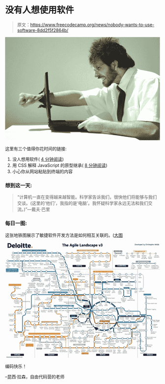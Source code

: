 # 没有人想使用软件

> 原文：<https://www.freecodecamp.org/news/nobody-wants-to-use-software-8dd2f5f2864b/>

![wzLHp42TJt1U9fn1FocLOcjzLV7DXj5BzHMi](img/89745a782e0228d9674e94b5baea80ed.png)

这里有三个值得你花时间的链接:

1.  没人想用软件( [4 分钟阅读](http://bit.ly/2jeObno))
2.  用 CSS 解释 JavaScript 的原型继承( [8 分钟阅读](http://bit.ly/2k3kGZU))
3.  小心你从网站粘贴到终端的内容

### 想到这一天:

> “计算机一直在变得越来越智能。科学家告诉我们，很快他们将能够与我们交谈。(这里的‘他们’，我指的是‘电脑’。我怀疑科学家永远无法和我们交流。)”—戴夫·巴里

### 每日一图:

这张地铁图展示了敏捷软件开发方法是如何相互关联的。([大图](http://bit.ly/2jZyMv1)

![c6fRvGRcp5hgrnGnOkootdXHepTwjN-Z84zu](img/7953de67fc7330b803d9b4941edbd0ff.png)

编码快乐！

–昆西·拉森，自由代码营的老师